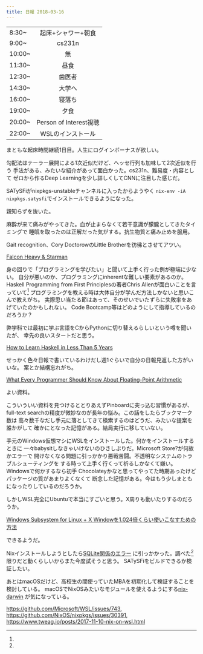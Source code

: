 ```yaml
---
title: 日報 2018-03-16
---
```


|||
|:-|:-:|
|8:30~|起床+シャワー+朝食|
|9:00~|cs231n|
|10:00~|無|
|11:30~|昼食|
|12:30~|歯医者|
|14:30~|大学へ|
|16:00~|寝落ち|
|19:00~|夕食|
|20:00~|Person of Interest視聴|
|22:00~|WSLのインストール|

まともな起床時間継続1日目。人生にログインボーナスが欲しい。

勾配法はテーラー展開による1次近似だけど、ヘッセ行列も加味して2次近似を行う
手法がある、みたいな紹介があって面白かった。cs231n、難易度・内容として
ゼロから作るDeep Learningを少し詳しくしてCNNに注目した感じだ。

SATySFiがnixpkgs-unstableチャンネルに入ったからようやく
`nix-env -iA nixpkgs.satysfi`でインストールできるようになった。

親知らずを抜いた。

麻酔が来て痛みがやってきた。血が止まらなくて若干意識が朦朧としてきたタイミングで
睡眠を取ったのは正解だった気がする。抗生物質と痛み止めを服用。

Gait recognition、Cory DoctorowのLittle Brotherを彷彿とさせてアツい。

[Falcon Heavy & Starman](https://www.youtube.com/watch?v=A0FZIwabctw)

身の回りで「プログラミングを学びたい」と聞いて上手く行った例が極端に少ない。
自分が悪いのか、プログラミングにinherentな難しい要素があるのか。
Haskell Programming from First Principlesの著者Chris Allenが面白いことを言っていて[^learn]
プログラミングを教える時は大体自分が学んだ方法しかないと思いこんで教えがち。
実際思い当たる節はあって、そのせいでいたずらに失敗率をあげていたのかもしれない。
Code Bootcamp等はどのようにして指導しているのだろうか？

弊学科では最初に学ぶ言語をCからPythonに切り替えるらしいという噂を聞いたが、
幸先の良いスタートだと思う。

[^learn]:
[How to Learn Haskell in Less Than 5 Years](https://www.youtube.com/watch?v=Bg9ccYzMbxc)

せっかく色々日報で書いているわけだし週1ぐらいで自分の日報見返した方がいいな。
案とか結構忘れがち。

[What Every Programmer Should Know About Floating-Point Arithmetic](http://floating-point-gui.de/)

よい資料。

こういういい資料を見つけるととりあえずPinboardに突っ込む習慣があるが、
full-text searchの精度が微妙なのが長年の悩み。この話をしたらブックマーク数は
高々数千なだし手元に落としてきて検索するのはどうだ、みたいな提案を誰かがして
確かにとなった記憶がある。結局実行に移していない。

手元のWindows仮想マシにWSLをインストールした。何かをインストールするときに
一々babysitしなきゃいけないのひさしぶりだ。Microsoft Store?が何故かエラーで
開けなくなる問題に引っかかり悪戦苦闘。不透明なシステムのトラブルシューティングを
する時って上手く行くって祈るしかなくて嫌い。Windowsで何かするなら初手
Chocolateyかなと思ってやってた時期あったけどパッケージの質があまりよくなくて
断念した記憶がある。今はもう少しまともになったりしているのだろうか。

しかしWSL完全にUbuntuで本当にすごいと思う。X周りも動いたりするのだろうか。

[Windows Subsystem for Linux + X Windowを1.024倍くらい使いこなすための方法](https://qiita.com/nishemon/items/bb3aca972404f68bfcd6)

できるようだ。

Nixインストールしようとしたら[SQLite関係のエラー](https://github.com/NixOS/nixpkgs/issues/30391#issuecomment-339803194)
に引っかかった。調べた[^wsl]限りだと動くらしいからまた今度試そうと思う。
SATySFiをビルドできるか検証したい。

あとはmacOSだけど、高校生の間使っていたMBAを初期化して検証することを検討している。
macOSでNixOSみたいなモジュールを使えるようにする[nix-darwin](https://github.com/LnL7/nix-darwin)
が気になっている。

[^wsl]:
<https://github.com/Microsoft/WSL/issues/743>,
<https://github.com/NixOS/nixpkgs/issues/30391>,
<https://www.tweag.io/posts/2017-11-10-nix-on-wsl.html>

